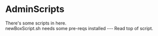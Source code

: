 # AdminScripts

There's some scripts in here.  
newBoxScript.sh needs some pre-reqs installed --- Read top of script.  

